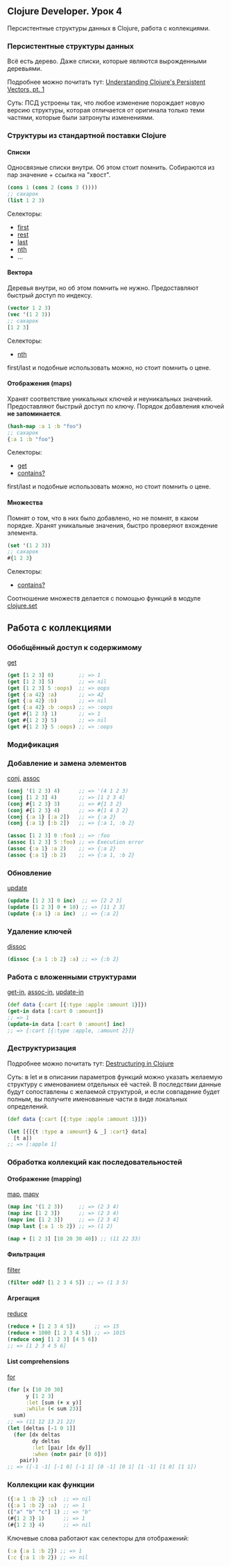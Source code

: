 ## Clojure Developer. Урок 4

Персистентные структуры данных в Clojure, работа с коллекциями.

### Персистентные структуры данных

Всё есть дерево. Даже списки, которые являются вырожденными деревьями.

Подробнее можно почитать тут: [Understanding Clojure's Persistent Vectors, pt. 1](https://hypirion.com/musings/understanding-persistent-vector-pt-1)

Суть: ПСД устроены так, что любое изменение порождает новую версию структуры, которая отличается от оригинала только теми частями, которые были затронуты изменениями.

### Структуры из стандартной поставки Clojure

#### Списки

Односвязные списки внутри. Об этом стоит помнить. Собираются из пар значение + ссылка на "хвост".

```clojure
(cons 1 (cons 2 (cons 3 ())))
;; сахарок
(list 1 2 3)
```

Селекторы:

-   [first](https://clojuredocs.org/clojure.core/first)
-   [rest](https://clojuredocs.org/clojure.core/rest)
-   [last](https://clojuredocs.org/clojure.core/last)
-   [nth](https://clojuredocs.org/clojure.core/nth)
-   …


#### Вектора

Деревья внутри, но об этом помнить не нужно. Предоставляют быстрый доступ по индексу.

```clojure
(vector 1 2 3)
(vec '(1 2 3))
;; сахарок
[1 2 3]
```

Селекторы:

-   [nth](https://clojuredocs.org/clojure.core/nth)

first/last и подобные использовать можно, но стоит помнить о цене.


#### Отображения (maps)

Хранят соответствие уникальных ключей и неуникальных значений. Предоставляют быстрый доступ по ключу. Порядок добавления ключей **не запоминается**.

```clojure
(hash-map :a 1 :b "foo")
;; сахарок
{:a 1 :b "foo"}
```

Селекторы:

-   [get](https://clojuredocs.org/clojure.core/get)
-   [contains?](https://clojuredocs.org/clojure.core/contains_q)

first/last и подобные использовать можно, но стоит помнить о цене.


#### Множества

Помнят о том, что в них было добавлено, но не помнят, в каком порядке. Хранят уникальные значения, быстро проверяют вхождение элемента.

```clojure
(set '(1 2 3))
;; сахарок
#{1 2 3}
```

Селекторы:

-   [contains?](https://clojuredocs.org/clojure.core/contains_q)

Соотношение множеств делается с помощью функций в модуле [clojure.set](https://clojuredocs.org/clojure.set)

## Работа с коллекциями

### Обобщённый доступ к содержимому

[get](https://clojuredocs.org/clojure.core/get)

```clojure
(get [1 2 3] 0)        ;; => 1
(get [1 2 3] 5)        ;; => nil
(get [1 2 3] 5 :oops)  ;; => oops
(get {:a 42} :a)       ;; => 42
(get {:a 42} :b)       ;; => nil
(get {:a 42} :b :oops) ;; => :oops
(get #{1 2 3} 1)       ;; => 1
(get #{1 2 3} 5)       ;; => nil
(get #{1 2 3} 5 :oops) ;; => :oops
```


### Модификация


### Добавление и замена элементов

[conj](https://clojuredocs.org/clojure.core/conj), [assoc](https://clojuredocs.org/clojure.core/assoc)

```clojure
(conj '(1 2 3) 4)      ;; => '(4 1 2 3)
(conj [1 2 3] 4)       ;; => [1 2 3 4]
(conj #{1 2 3} 3)      ;; => #{1 3 2}
(conj #{1 2 3} 4)      ;; => #{1 4 3 2}
(conj {:a 1} [:a 2])   ;; => {:a 2}
(conj {:a 1} [:b 2])   ;; => {:a 1, :b 2}

(assoc [1 2 3] 0 :foo) ;; => :foo
(assoc [1 2 3] 5 :foo) ;; => Execution error
(assoc {:a 1} :a 2)    ;; => {:a 2}
(assoc {:a 1} :b 2)    ;; => {:a 1, :b 2}
```


### Обновление

[update](https://clojuredocs.org/clojure.core/update)

```clojure
(update [1 2 3] 0 inc)  ;; => [2 2 3]
(update [1 2 3] 0 + 10) ;; => [11 2 3]
(update {:a 1} :a inc)  ;; => {:a 2}
```


### Удаление ключей

[dissoc](https://clojuredocs.org/clojure.core/dissoc)

```clojure
(dissoc {:a 1 :b 2} :a) ;; => {:b 2}
```


### Работа с вложенными структурами

[get-in](https://clojuredocs.org/clojure.core/get-in), [assoc-in](https://clojuredocs.org/clojure.core/assoc-in), [update-in](https://clojuredocs.org/clojure.core/update-in)

```clojure
(def data {:cart [{:type :apple :amount 1}]})
(get-in data [:cart 0 :amount])
;; => 1
(update-in data [:cart 0 :amount] inc)
;; => {:cart [{:type :apple, :amount 2}]}
```


### Деструктуризация

Подробнее можно почитать тут: [Destructuring in Clojure](https://clojure.org/guides/destructuring)

Суть: в let и в описании параметров функций можно указать желаемую структуру с именованием отдельных её частей. В последствии данные будут сопоставлены с желаемой структурой, и если совпадение будет полным, вы получите именованные части в виде локальных определений.

```clojure
(def data {:cart [{:type :apple :amount 1}]})

(let [{[{t :type a :amount} & _] :cart} data]
  [t a])
;; => [:apple 1]
```


### Обработка коллекций как последовательностей


#### Отображение (mapping)

[map](https://clojuredocs.org/clojure.core/map), [mapv](https://clojuredocs.org/clojure.core/mapv)

```clojure
(map inc '(1 2 3))     ;; => (2 3 4)
(map inc [1 2 3])      ;; => (2 3 4)
(mapv inc [1 2 3])     ;; => [2 3 4]
(map last {:a 1 :b 2}) ;; => (1 2)

(map + [1 2 3] [10 20 30 40]) ;; (11 22 33)
```


#### Фильтрация

[filter](https://clojuredocs.org/clojure.core/filter)

```clojure
(filter odd? [1 2 3 4 5]) ;; => (1 3 5)
```


#### Агрегация

[reduce](https://clojuredocs.org/clojure.core/reduce)

```clojure
(reduce + [1 2 3 4 5])      ;; => 15
(reduce + 1000 [1 2 3 4 5]) ;; => 1015
(reduce conj [1 2 3] [4 5 6])
;; => [1 2 3 4 5 6]
```


#### List comprehensions

[for](https://clojuredocs.org/clojure.core/for)

```clojure
(for [x [10 20 30]
      y [1 2 3]
      :let [sum (+ x y)]
      :while (< sum 23)]
  sum)
;; => (11 12 13 21 22)
(let [deltas [-1 0 1]]
  (for [dx deltas
        dy deltas
        :let [pair [dx dy]]
        :when (not= pair [0 0])]
    pair))
;; => ([-1 -1] [-1 0] [-1 1] [0 -1] [0 1] [1 -1] [1 0] [1 1])
```

### Коллекции как функции

```clojure
({:a 1 :b 2} :c)  ;; => nil
({:a 1 :b 2} :a)  ;; => 1
(["a" "b" "c"] 1) ;; => "b"
(#{1 2 3} 1)      ;; => 1
(#{1 2 3} 4)      ;; => nil
```

Ключевые слова работают как селекторы для отображений:

```clojure
(:a {:a 1 :b 2}) ;; => 1
(:c {:a 1 :b 2}) ;; => nil
```
